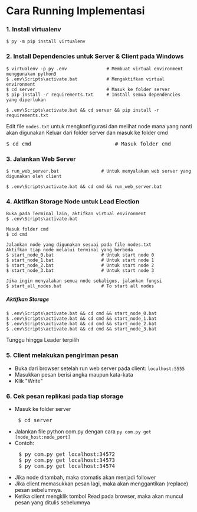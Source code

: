# Cara Running Implementasi
### 1. Install virtualenv

    $ py -m pip install virtualenv

### 2. Install Dependencies untuk Server & Client pada Windows

    $ virtualenv -p py .env               # Membuat virtual environment menggunakan python3
    $ .env\Scripts\activate.bat           # Mengaktifkan virtual environment
    $ cd server                           # Masuk ke folder server          
    $ pip install -r requirements.txt     # Install semua dependencies yang diperlukan

    $ .env\Scripts\activate.bat && cd server && pip install -r requirements.txt

 Edit file `nodes.txt` untuk mengkonfigurasi dan melihat node mana yang nanti akan digunakan
 Keluar dari folder server dan masuk ke folder cmd

<pre>$ cd cmd                           # Masuk folder cmd</pre>
 
### 3. Jalankan Web Server 
    $ run_web_server.bat                # Untuk menyalakan web server yang digunakan oleh client

    $ .env\Scripts\activate.bat && cd cmd && run_web_server.bat

### 4. Aktifkan Storage Node untuk Lead Election
    Buka pada Terminal lain, aktifkan virtual environment
    $ .env\Scripts\activate.bat

    Masuk folder cmd 
    $ cd cmd
   
    Jalankan node yang digunakan sesuai pada file nodes.txt
    Aktifkan tiap node melalui terminal yang berbeda
    $ start_node_0.bat                  # Untuk start node 0
    $ start_node_1.bat                  # Untuk start node 1
    $ start_node_2.bat                  # Untuk start node 2
    $ start_node_3.bat                  # Untuk start node 3

    Jika ingin menyalakan semua node sekaligus, jalankan fungsi
    $ start_all_nodes.bat               # To start all nodes

##### Aktifkan Storage
    $ .env\Scripts\activate.bat && cd cmd && start_node_0.bat
    $ .env\Scripts\activate.bat && cd cmd && start_node_1.bat
    $ .env\Scripts\activate.bat && cd cmd && start_node_2.bat
    $ .env\Scripts\activate.bat && cd cmd && start_node_3.bat

  Tunggu hingga Leader terpilih

### 5. Client melakukan pengiriman pesan

- Buka dari browser setelah run web server pada client: `localhost:5555`
- Masukkan pesan berisi angka maupun kata-kata
- Klik "Write"

### 6. Cek pesan replikasi pada tiap storage
- Masuk ke folder server
   <pre> $ cd server </pre>
- Jalankan file python com.py dengan cara
    `py com.py get [node_host:node_port]`
- Contoh:
<pre>
    $ py com.py get localhost:34572
    $ py com.py get localhost:34573
    $ py com.py get localhost:34574
</pre>
- Jika node ditambah, maka otomatis akan menjadi follower
- Jika client memasukkan pesan lagi, maka akan menggantikan (replace) pesan sebelumnya.
- Ketika client mengklik tombol Read pada browser, maka akan muncul pesan yang ditulis sebelumnya
